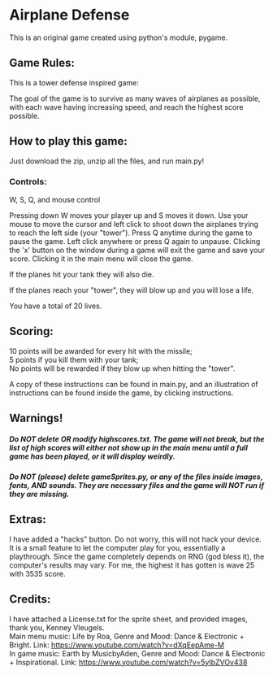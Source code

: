 # Airplane Defense
This is an original game created using python's module, pygame.

## Game Rules:
This is a tower defense inspired game:

The goal of the game is to survive as many waves of airplanes as possible, with each wave having increasing speed, and reach the highest score possible.

## How to play this game:
Just download the zip, unzip all the files, and run main.py!

### Controls:
W, S, Q, and mouse control

Pressing down W moves your player up and S moves it down. Use your mouse to move the cursor and left click to shoot down the airplanes trying to reach the left side (your "tower"). Press Q anytime during the game to pause the game. Left click anywhere or press Q again to unpause. Clicking the 'x' button on the window during a game will exit the game and save your score. Clicking it in the main menu will close the game.

If the planes hit your tank they will also die.

If the planes reach your "tower", they will blow up and you will lose a life.

You have a total of 20 lives.

## Scoring:
10 points will be awarded for every hit with the missile;  
5 points if you kill them with your tank;  
No points will be rewarded if they blow up when hitting the "tower".

A copy of these instructions can be found in main.py, and an illustration of instructions can be found inside the game, by clicking instructions.

## Warnings!
##### Do **NOT** delete OR modify highscores.txt. The game will not break, but the list of high scores will either not show up in the main menu until a full game has been played, or it will display weirdly.
##### Do **NOT** (please) delete gameSprites.py, or any of the files inside images, fonts, AND sounds. They are necessary files and the game will **NOT** run if they are missing.

## Extras:
I have added a "hacks" button. Do not worry, this will not hack your device. It is a small feature to let the computer play for you, essentially a playthrough. Since the game completely depends on RNG (god bless it), the computer's results may vary. For me, the highest it has gotten is wave 25 with 3535 score.

## Credits:
I have attached a License.txt for the sprite sheet, and provided images, thank you, Kenney Vleugels.  
Main menu music: Life by Roa, Genre and Mood: Dance & Electronic + Bright. Link: https://www.youtube.com/watch?v=dXqEepAme-M  
In game music: Earth by MusicbyAden, Genre and Mood: Dance & Electronic + Inspirational. Link: https://www.youtube.com/watch?v=5yIbZVOv438
